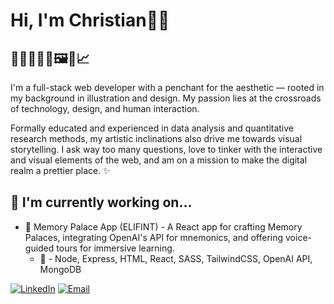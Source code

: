 # Hi, I'm Christian👋🏽

## 🌻👨🏽‍💻🎨🖼️📐📈

I'm a full-stack web developer with a penchant for the aesthetic — rooted in my background in illustration and design. My passion lies at the crossroads of technology, design, and human interaction.

Formally educated and experienced in data analysis and quantitative research methods, my artistic inclinations also drive me towards visual storytelling. I ask way too many questions, love to tinker with the interactive and visual elements of the web, and am on a mission to make the digital realm a prettier place. ✨

## 🌱 I'm currently working on...

- 🐘 Memory Palace App (ELIFINT) - A React app for crafting Memory Palaces, integrating OpenAI's API for mnemonics, and offering voice-guided tours for immersive learning.
  - 🧰 - Node, Express, HTML, React, SASS, TailwindCSS, OpenAI API, MongoDB

[![LinkedIn](https://img.shields.io/badge/-LinkedIn-black.svg?style=flat-square&logo=linkedin&colorB=555)](https://www.linkedin.com/in/christiandreyes/)
[![Email](https://img.shields.io/badge/Email-Christian.dreyes%40gmail.com-blue)](mailto:Christian.dreyes@gmail.com)
